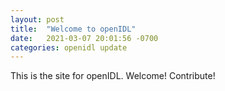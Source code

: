 ```yaml
---
layout: post
title:  "Welcome to openIDL"
date:   2021-03-07 20:01:56 -0700
categories: openidl update
---
```

This is the site for openIDL.  Welcome!
Contribute!